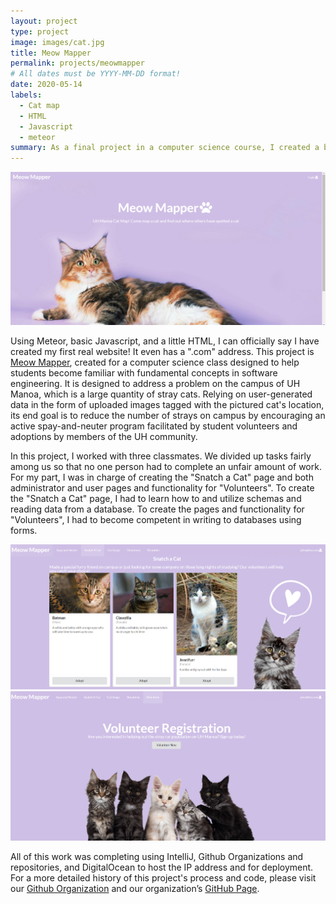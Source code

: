 ```yaml
---
layout: project
type: project
image: images/cat.jpg
title: Meow Mapper
permalink: projects/meowmapper
# All dates must be YYYY-MM-DD format!
date: 2020-05-14
labels:
  - Cat map
  - HTML
  - Javascript
  - meteor
summary: As a final project in a computer science course, I created a basic website with a small team. 
---
```


<img class="ui medium right floated rounded image" src="../images/meow.PNG">

Using Meteor, basic Javascript, and a little HTML, I can officially say I have created my first real website! It even has a ".com" address. This project is [Meow Mapper](https://meowmapper.com/), created for a computer science class designed to help students become familiar with fundamental concepts in software engineering. It is designed to address a problem on the campus of UH Manoa, which is a large quantity of stray cats. Relying on user-generated data in the form of uploaded images tagged with the pictured cat's location, its end goal is to reduce the number of strays on campus by encouraging an active spay-and-neuter program facilitated by student volunteers and adoptions by members of the UH community. 

In this project, I worked with three classmates. We divided up tasks fairly among us so that no one person had to complete an unfair amount of work. For my part, I was in charge of creating the "Snatch a Cat" page and both administrator and user pages and functionality for "Volunteers". To create the "Snatch a Cat" page, I had to learn how to and utilize schemas and reading data from a database. To create the pages and functionality for "Volunteers", I had to become competent in writing to databases using forms. 

 <div class="ui tiny images">
  <img class="ui floated rounded image" src="../images/snatch.PNG">
<img class="ui floated rounded image" src="../images/volunteer.PNG">
</div>

All of this work was completing using IntelliJ, Github Organizations and repositories, and DigitalOcean to host the IP address and for deployment. For a more detailed history of this project's process and code, please visit our [Github Organization](https://github.com/meow-mapper) and our organization’s [GitHub Page](https://meow-mapper.github.io/). 


